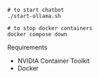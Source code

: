 ```
# to start chatbot
./start-ollama.sh
```

```
# to stop docker containers
docker compose down
```

Requirements
- NVIDIA Container Toolkit
- Docker
